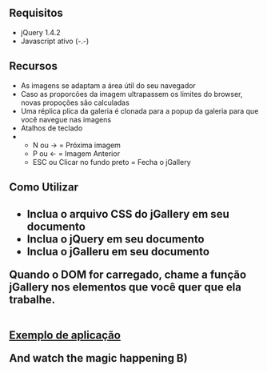<h2>Requisitos</h2>
<ul>
    <li>jQuery 1.4.2</li>
    <li>Javascript ativo (-.-)</li>
</ul>

<h2>Recursos</h2>
<ul>
    <li>As imagens se adaptam a área útil do seu navegador</li>
    <li>Caso as proporcões da imagem ultrapassem os limites do browser, novas propoções são calculadas</li>
    <li>Uma réplica plica da galeria é clonada para a popup da galeria para que você navegue nas imagens</li>
    <li>Atalhos de teclado</li>
	<li>
		<ul>
			<li>N ou -> = Próxima imagem</li>
			<li>P ou <- = Imagem Anterior</li>
			<li>ESC ou Clicar no fundo preto = Fecha o jGallery</li>
		</ul>
	</li>
</ul>

<h2> Como Utilizar <h2>

<ul>
    <li>Inclua o arquivo CSS do jGallery em seu documento</li>
    <li>Inclua o jQuery em seu documento</li>
    <li>Inclua o jGalleru em seu documento</li>
</ul>

<p>Quando o DOM for carregado, chame a função jGallery nos elementos que você quer que ela trabalhe. </p> <br />
<a href="http://github.com/igorescobar/jGallery/blob/master/index.html">Exemplo de aplicação</a>

<p>And watch the magic happening B)</p>
